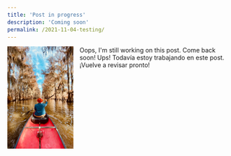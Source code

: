 ```yaml
---
title: 'Post in progress'
description: 'Coming soon'
permalink: /2021-11-04-testing/
---
```


<img align="left" src='/assets/images/Discover/descubre2.jpg' width='30%' style='margin-right:1em' > Oops, I'm still working on this post. Come back soon!
Ups! Todavía estoy trabajando en este post. ¡Vuelve a revisar pronto!
































